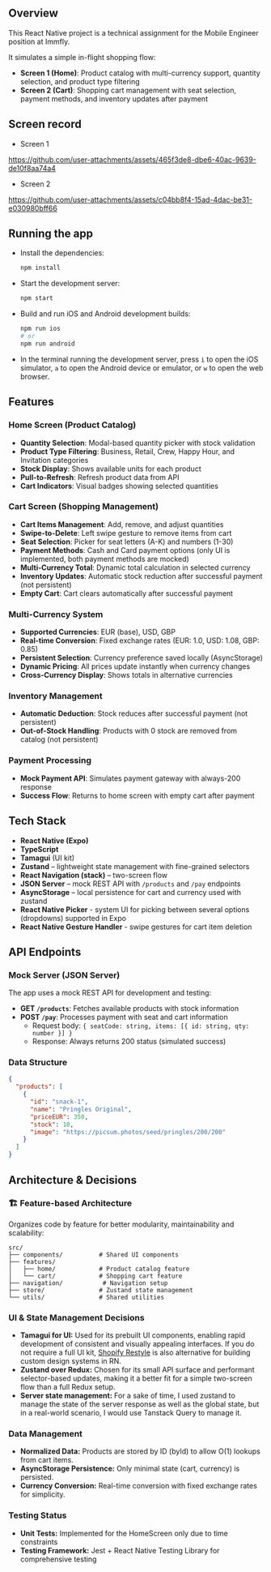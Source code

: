 ## Overview

This React Native project is a technical assignment for the Mobile Engineer position at Immfly.

It simulates a simple in-flight shopping flow:

- **Screen 1 (Home)**: Product catalog with multi-currency support, quantity selection, and product type filtering
- **Screen 2 (Cart)**: Shopping cart management with seat selection, payment methods, and inventory updates after payment

## Screen record

- Screen 1

https://github.com/user-attachments/assets/465f3de8-dbe6-40ac-9639-de10f8aa74a4

- Screen 2

https://github.com/user-attachments/assets/c04bb8f4-15ad-4dac-be31-e030980bff66

## Running the app

- Install the dependencies:

  ```sh
  npm install
  ```

- Start the development server:

  ```sh
  npm start
  ```

- Build and run iOS and Android development builds:

  ```sh
  npm run ios
  # or
  npm run android
  ```

- In the terminal running the development server, press `i` to open the iOS simulator, `a` to open the Android device or emulator, or `w` to open the web browser.

## Features

### Home Screen (Product Catalog)

- **Quantity Selection**: Modal-based quantity picker with stock validation
- **Product Type Filtering**: Business, Retail, Crew, Happy Hour, and Invitation categories
- **Stock Display**: Shows available units for each product
- **Pull-to-Refresh**: Refresh product data from API
- **Cart Indicators**: Visual badges showing selected quantities

### Cart Screen (Shopping Management)

- **Cart Items Management**: Add, remove, and adjust quantities
- **Swipe-to-Delete**: Left swipe gesture to remove items from cart
- **Seat Selection**: Picker for seat letters (A-K) and numbers (1-30)
- **Payment Methods**: Cash and Card payment options (only UI is implemented, both payment methods are mocked)
- **Multi-Currency Total**: Dynamic total calculation in selected currency
- **Inventory Updates**: Automatic stock reduction after successful payment (not persistent)
- **Empty Cart**: Cart clears automatically after successful payment

### Multi-Currency System

- **Supported Currencies**: EUR (base), USD, GBP
- **Real-time Conversion**: Fixed exchange rates (EUR: 1.0, USD: 1.08, GBP: 0.85)
- **Persistent Selection**: Currency preference saved locally (AsyncStorage)
- **Dynamic Pricing**: All prices update instantly when currency changes
- **Cross-Currency Display**: Shows totals in alternative currencies

### Inventory Management

- **Automatic Deduction**: Stock reduces after successful payment (not persistent)
- **Out-of-Stock Handling**: Products with 0 stock are removed from catalog (not persistent)

### Payment Processing

- **Mock Payment API**: Simulates payment gateway with always-200 response
- **Success Flow**: Returns to home screen with empty cart after payment

## Tech Stack

- **React Native (Expo)**
- **TypeScript**
- **Tamagui** (UI kit)
- **Zustand** – lightweight state management with fine-grained selectors
- **React Navigation (stack)** – two-screen flow
- **JSON Server** – mock REST API with `/products` and `/pay` endpoints
- **AsyncStorage** – local persistence for cart and currency used with zustand
- **React Native Picker** - system UI for picking between several options (dropdowns) supported in Expo
- **React Native Gesture Handler** - swipe gestures for cart item deletion

## API Endpoints

### Mock Server (JSON Server)

The app uses a mock REST API for development and testing:

- **GET `/products`**: Fetches available products with stock information
- **POST `/pay`**: Processes payment with seat and cart information
  - Request body: `{ seatCode: string, items: [{ id: string, qty: number }] }`
  - Response: Always returns 200 status (simulated success)

### Data Structure

```json
{
  "products": [
    {
      "id": "snack-1",
      "name": "Pringles Original",
      "priceEUR": 350,
      "stock": 10,
      "image": "https://picsum.photos/seed/pringles/200/200"
    }
  ]
}
```

## Architecture & Decisions

### 🏗️ Feature-based Architecture

Organizes code by feature for better modularity, maintainability and scalability:

```
src/
├── components/          # Shared UI components
├── features/
│   ├── home/            # Product catalog feature
│   └── cart/            # Shopping cart feature
├── navigation/           # Navigation setup
├── store/               # Zustand state management
└── utils/               # Shared utilities
```

### UI & State Management Decisions

- **Tamagui for UI:** Used for its prebuilt UI components, enabling rapid development of consistent and visually appealing interfaces. If you do not require a full UI kit, [Shopify Restyle](https://github.com/Shopify/restyle) is also alternative for building custom design systems in RN.
- **Zustand over Redux:** Chosen for its small API surface and performant selector-based updates, making it a better fit for a simple two-screen flow than a full Redux setup.
- **Server state management:** For a sake of time, I used zustand to manage the state of the server response as well as the global state, but in a real-world scenario, I would use Tanstack Query to manage it.

### Data Management

- **Normalized Data:** Products are stored by ID (byId) to allow O(1) lookups from cart items.
- **AsyncStorage Persistence:** Only minimal state (cart, currency) is persisted.
- **Currency Conversion:** Real-time conversion with fixed exchange rates for simplicity.

### Testing Status

- **Unit Tests:** Implemented for the HomeScreen only due to time constraints
- **Testing Framework:** Jest + React Native Testing Library for comprehensive testing
